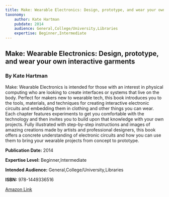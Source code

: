 ```yaml
---
title: Make: Wearable Electronics: Design, prototype, and wear your own interactive garments
taxonomy:
	author: Kate Hartman
	pubdate: 2014
	audience: General,College/University,Libraries
	expertise: Beginner,Intermediate
---
```

## Make: Wearable Electronics: Design, prototype, and wear your own interactive garments
### By Kate Hartman
Make: Wearable Electronics is intended for those with an interest in physical computing who are looking to create interfaces or systems that live on the body. Perfect for makers new to wearable tech, this book introduces you to the tools, materials, and techniques for creating interactive electronic circuits and embedding them in clothing and other things you can wear.   Each chapter features experiments to get you comfortable with the technology and then invites you to build upon that knowledge with your own projects. Fully illustrated with step-by-step instructions and images of amazing creations made by artists and professional designers, this book offers a concrete understanding of electronic circuits and how you can use them to bring your wearable projects from concept to prototype.

**Publication Date:** 2014

**Expertise Level:** Beginner,Intermediate

**Intended Audience:** General,College/University,Libraries

**ISBN:** 978-1449336516

[Amazon Link](https://www.amazon.com/Make-Wearable-Electronics-prototype-interactive-ebook/dp/B00MNTH1H6)